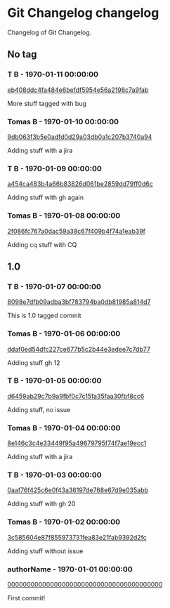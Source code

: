 # Git Changelog changelog

Changelog of Git Changelog.

## No tag
### T B - 1970-01-11 00:00:00
[eb408ddc4fa484e6befdf5954e56a2198c7a9fab](https://server/eb408ddc4fa484e6befdf5954e56a2198c7a9fab)

More stuff tagged with bug

### Tomas B - 1970-01-10 00:00:00
[9db063f3b5e0adfd0d29a03db0a1c207b3740a94](https://server/9db063f3b5e0adfd0d29a03db0a1c207b3740a94)

Adding stuff with a jira

### T B - 1970-01-09 00:00:00
[a454ca483b4a66b83826d061be2859dd79ff0d6c](https://server/a454ca483b4a66b83826d061be2859dd79ff0d6c)

Adding stuff
 with gh again

### Tomas B - 1970-01-08 00:00:00
[2f086fc767a0dac59a38c67f409b4f74a1eab39f](https://server/2f086fc767a0dac59a38c67f409b4f74a1eab39f)

Adding cq stuff with CQ

## 1.0
### T B - 1970-01-07 00:00:00
[8098e7dfb09adba3bf783794ba0db81985a814d7](https://server/8098e7dfb09adba3bf783794ba0db81985a814d7)

This is 1.0 tagged commit

### Tomas B - 1970-01-06 00:00:00
[ddaf0ed54dfc227ce677b5c2b44e3edee7c7db77](https://server/ddaf0ed54dfc227ce677b5c2b44e3edee7c7db77)

Adding stuff  gh 12

### T B - 1970-01-05 00:00:00
[d6459ab29c7b9a9fbf0c7c15fa35faa30fbf8cc6](https://server/d6459ab29c7b9a9fbf0c7c15fa35faa30fbf8cc6)

Adding stuff, no issue

### Tomas B - 1970-01-04 00:00:00
[8e146c3c4e33449f95a49679795f74f7ae19ecc1](https://server/8e146c3c4e33449f95a49679795f74f7ae19ecc1)

Adding stuff with a jira

### T B - 1970-01-03 00:00:00
[0aaf76f425c6e0f43a36197de768e67d9e035abb](https://server/0aaf76f425c6e0f43a36197de768e67d9e035abb)

Adding stuff with gh 20

### Tomas B - 1970-01-02 00:00:00
[3c585604e87f855973731fea83e21fab9392d2fc](https://server/3c585604e87f855973731fea83e21fab9392d2fc)

Adding stuff without issue

### authorName - 1970-01-01 00:00:00
[0000000000000000000000000000000000000000](https://server/0000000000000000000000000000000000000000)

First commit!